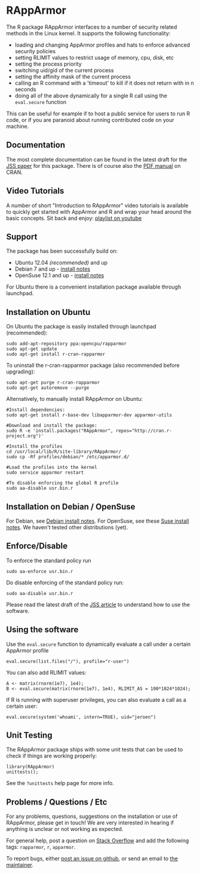 RAppArmor
=========

The R package RAppArmor interfaces to a number of security related methods in the Linux kernel. It supports the following functionality:

 * loading and changing AppArmor profiles and hats to enforce advanced security policies
 * setting RLIMIT values to restrict usage of memory, cpu, disk, etc
 * setting the process priority
 * switching uid/gid of the current process
 * setting the affinity mask of the current process
 * calling an R command with a 'timeout' to kill if it does not return with in n seconds
 * doing all of the above dynamically for a single R call using the `eval.secure` function  
 
This can be useful for example if to host a public service for users to run R code, or if you are paranoid about running contributed code on your machine. 


Documentation
-------------

The most complete documentation can be found in the latest draft for the [JSS paper](http://arxiv.org/abs/1303.4808) for this package. 
There is of course also the [PDF manual](http://cran.r-project.org/web/packages/RAppArmor/RAppArmor.pdf) on CRAN. 

Video Tutorials
---------------

A number of short "Introduction to RAppArmor" video tutorials is available to quickly get started with AppArmor and R and wrap your head around
the basic concepts. Sit back and enjoy: [playlist on youtube](http://www.youtube.com/playlist?list=PL3ZKTMqqbMktzcWjXuQCWOYc-fMROs3cf&feature=view_all) 

Support
-------

The package has been successfully build on:

* Ubuntu 12.04 *(recommended)* and up
* Debian 7 and up - [install notes](https://github.com/jeroenooms/RAppArmor/blob/master/Debian-Wheezy.txt)
* OpenSuse 12.1 and up - [install notes](https://github.com/jeroenooms/RAppArmor/blob/master/OpenSuse.txt)

For Ubuntu there is a convenient installation package available through launchpad. 

Installation on Ubuntu
----------------------

On Ubuntu the package is easily installed through launchpad (recommended):

    sudo add-apt-repository ppa:opencpu/rapparmor
    sudo apt-get update
    sudo apt-get install r-cran-rapparmor
    
To uninstall the r-cran-rapparmor package (also recommended before upgrading):

    sudo apt-get purge r-cran-rapparmor
    sudo apt-get autoremove --purge

Alternatively, to manually install RAppArmor on Ubuntu:

    #Install dependencies:
    sudo apt-get install r-base-dev libapparmor-dev apparmor-utils

    #Download and install the package:
    sudo R -e 'install.packages("RAppArmor", repos="http://cran.r-project.org")'
    
    #Install the profiles
    cd /usr/local/lib/R/site-library/RAppArmor/
    sudo cp -Rf profiles/debian/* /etc/apparmor.d/
    
    #Load the profiles into the kernel
    sudo service apparmor restart
    
    #To disable enforcing the global R profile
    sudo aa-disable usr.bin.r
    
Installation on Debian / OpenSuse
-----------------------------------    

For Debian, see [Debian install notes](https://github.com/jeroenooms/RAppArmor/blob/master/Debian-Wheezy.txt). 
For OpenSuse, see these [Suse install notes](https://github.com/jeroenooms/RAppArmor/blob/master/OpenSuse.txt).
We haven't tested other distributions (yet).


Enforce/Disable
---------------

To enforce the standard policy run

    sudo aa-enforce usr.bin.r
    
Do disable enforcing of the standard policy run:

    sudo aa-disable usr.bin.r

Please read the latest draft of the [JSS article](https://github.com/jeroenooms/RAppArmor/raw/master/paper/document.pdf)
to understand how to use the software. 


Using the software
------------------

Use the `eval.secure` function to dynamically evaluate a call under a certain AppArmor profile

    eval.secure(list.files("/"), profile="r-user")
    
You can also add RLIMIT values:

	A <- matrix(rnorm(1e7), 1e4);
    B <- eval.secure(matrix(rnorm(1e7), 1e4), RLIMIT_AS = 100*1024*1024);
    
If R is running with superuser privileges, you can also evaluate a call as a certain user:

    eval.secure(system('whoami', intern=TRUE), uid="jeroen")

Unit Testing
------------

The RAppArmor package ships with some unit tests that can be used to check if things are working properly:

    library(RAppArmor)
    unittests();        
    
See the `?unittests` help page for more info.

Problems / Questions / Etc
--------------------------

For any problems, questions, suggestions on the installation or use of RAppArmor, please get in touch! 
We are very interested in hearing if anything is unclear or not working as expected. 

For general help, post a question on [Stack Overflow](http://stackoverflow.com/questions/tagged/rapparmor) and add the following tags: `rapparmor`, `r`, `apparmor`.

To report bugs, either [post an issue on github](https://github.com/jeroenooms/RAppArmor/issues), or send an email to [the maintainer](https://github.com/jeroenooms/RAppArmor/blob/master/DESCRIPTION).   
